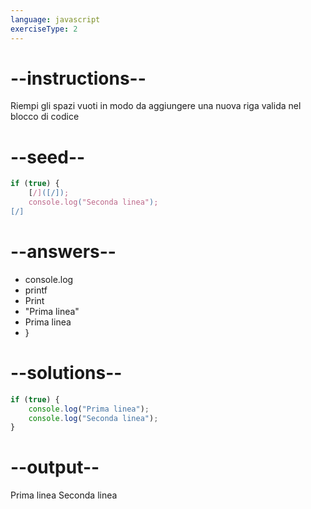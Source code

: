 ```yaml
---
language: javascript
exerciseType: 2
---
```


# --instructions--

Riempi gli spazi vuoti in modo da aggiungere una nuova riga valida nel blocco di codice

# --seed--

```javascript
if (true) {
    [/]([/]);
    console.log("Seconda linea");
[/]
```

# --answers--

- console.log
- printf
- Print
- "Prima linea"
- Prima linea
- }

# --solutions--

```javascript
if (true) {
    console.log("Prima linea");
    console.log("Seconda linea");
}
```

# --output--

Prima linea
Seconda linea
